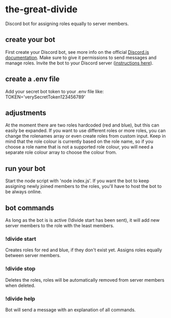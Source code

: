 # the-great-divide

Discord bot for assigning roles equally to server members.

## create your bot

First create your Discord bot, see more info on the official [Discord.js documentation](https://discordjs.guide/preparations/setting-up-a-bot-application.html#creating-your-bot). Make sure to give it permissions to send messages and manage roles.
Invite the bot to your Discord server ([instructions here](https://discordjs.guide/preparations/adding-your-bot-to-servers.html#bot-invite-links)).

## create a .env file

Add your secret bot token to your .env file like:
TOKEN='verySecretToken123456789'

## adjustments

At the moment there are two roles hardcoded (red and blue), but this can easily be expanded. If you want to use different roles or more roles, you can change the rolenames array or even create roles from custom input. Keep in mind that the role colour is currently based on the role name, so if you choose a role name that is not a supported role colour, you will need a separate role colour array to choose the colour from.

## run your bot

Start the node script with 'node index.js'. If you want the bot to keep assigning newly joined members to the roles, you'll have to host the bot to be always online.

## bot commands

As long as the bot is is active (!divide start has been sent), it will add new server members to the role with the least members.

### !divide start

Creates roles for red and blue, if they don't exist yet. Assigns roles equally between server members.

### !divide stop

Deletes the roles, roles will be automatically removed from server members when deleted.

### !divide help

Bot will send a message with an explanation of all commands.

